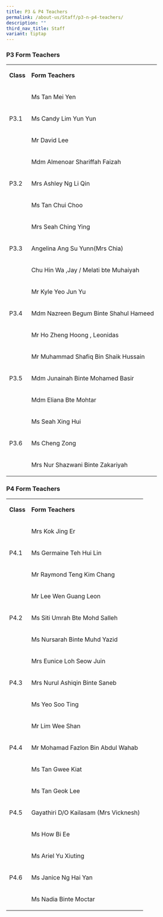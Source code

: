 ```yaml
---
title: P3 & P4 Teachers
permalink: /about-us/Staff/p3-n-p4-teachers/
description: ""
third_nav_title: Staff
variant: tiptap
---
```

<h3><strong>P3 Form Teachers</strong></h3>
<table style="minWidth: 50px">
<colgroup>
<col>
<col>
</colgroup>
<tbody>
<tr>
<td rowspan="1" colspan="1">
<p><strong>Class<br></strong>
</p>
</td>
<td rowspan="1" colspan="1">
<p><strong>Form Teachers</strong> 
<br>
</p>
</td>
</tr>
<tr>
<td rowspan="3" colspan="1">
<p>P3.1
<br>
</p>
</td>
<td rowspan="1" colspan="1">
<p>Ms Tan Mei Yen</p>
</td>
</tr>
<tr>
<td rowspan="1" colspan="1">
<p>Ms Candy Lim Yun Yun</p>
</td>
</tr>
<tr>
<td rowspan="1" colspan="1">
<p>Mr David Lee</p>
</td>
</tr>
<tr>
<td rowspan="3" colspan="1">
<p>P3.2
<br>
</p>
</td>
<td rowspan="1" colspan="1">
<p>Mdm Almenoar Shariffah Faizah</p>
</td>
</tr>
<tr>
<td rowspan="1" colspan="1">
<p>Mrs Ashley Ng Li Qin</p>
</td>
</tr>
<tr>
<td rowspan="1" colspan="1">
<p>Ms Tan Chui Choo</p>
</td>
</tr>
<tr>
<td rowspan="3" colspan="1">
<p>P3.3
<br>
</p>
</td>
<td rowspan="1" colspan="1">
<p>Mrs Seah Ching Ying</p>
</td>
</tr>
<tr>
<td rowspan="1" colspan="1">
<p>Angelina Ang Su Yunn(Mrs Chia)</p>
</td>
</tr>
<tr>
<td rowspan="1" colspan="1">
<p>Chu Hin Wa ,Jay / Melati bte Muhaiyah</p>
</td>
</tr>
<tr>
<td rowspan="3" colspan="1">
<p>P3.4</p>
</td>
<td rowspan="1" colspan="1">
<p>Mr Kyle Yeo Jun Yu</p>
</td>
</tr>
<tr>
<td rowspan="1" colspan="1">
<p>Mdm Nazreen Begum Binte Shahul Hameed</p>
</td>
</tr>
<tr>
<td rowspan="1" colspan="1">
<p>Mr Ho Zheng Hoong , Leonidas</p>
</td>
</tr>
<tr>
<td rowspan="3" colspan="1">
<p>P3.5</p>
</td>
<td rowspan="1" colspan="1">
<p>Mr Muhammad Shafiq Bin Shaik Hussain</p>
</td>
</tr>
<tr>
<td rowspan="1" colspan="1">
<p>Mdm Junainah Binte Mohamed Basir</p>
</td>
</tr>
<tr>
<td rowspan="1" colspan="1">
<p>Mdm Eliana Bte Mohtar</p>
</td>
</tr>
<tr>
<td rowspan="3" colspan="1">
<p>P3.6
<br>
</p>
</td>
<td rowspan="1" colspan="1">
<p>Ms Seah Xing Hui</p>
</td>
</tr>
<tr>
<td rowspan="1" colspan="1">
<p>Ms Cheng Zong</p>
</td>
</tr>
<tr>
<td rowspan="1" colspan="1">
<p>Mrs Nur Shazwani Binte Zakariyah</p>
</td>
</tr>
</tbody>
</table>
<h3><strong>P4 Form Teachers</strong></h3>
<table style="minWidth: 50px">
<colgroup>
<col>
<col>
</colgroup>
<tbody>
<tr>
<td rowspan="1" colspan="1">
<p><strong>Class</strong> 
<br>
</p>
</td>
<td rowspan="1" colspan="1">
<p><strong>Form Teachers</strong> 
<br>
</p>
</td>
</tr>
<tr>
<td rowspan="3" colspan="1">
<p>P4.1
<br>
</p>
</td>
<td rowspan="1" colspan="1">
<p>Mrs Kok Jing Er</p>
</td>
</tr>
<tr>
<td rowspan="1" colspan="1">
<p>Ms Germaine Teh Hui Lin</p>
</td>
</tr>
<tr>
<td rowspan="1" colspan="1">
<p>Mr Raymond Teng Kim Chang</p>
</td>
</tr>
<tr>
<td rowspan="3" colspan="1">
<p>P4.2</p>
</td>
<td rowspan="1" colspan="1">
<p>Mr Lee Wen Guang Leon</p>
</td>
</tr>
<tr>
<td rowspan="1" colspan="1">
<p>Ms Siti Umrah Bte Mohd Salleh</p>
</td>
</tr>
<tr>
<td rowspan="1" colspan="1">
<p>Ms Nursarah Binte Muhd Yazid</p>
</td>
</tr>
<tr>
<td rowspan="3" colspan="1">
<p>P4.3
<br>
</p>
</td>
<td rowspan="1" colspan="1">
<p>Mrs Eunice Loh Seow Juin</p>
</td>
</tr>
<tr>
<td rowspan="1" colspan="1">
<p>Mrs Nurul Ashiqin Binte Saneb</p>
</td>
</tr>
<tr>
<td rowspan="1" colspan="1">
<p>Ms Yeo Soo Ting</p>
</td>
</tr>
<tr>
<td rowspan="3" colspan="1">
<p>P4.4
<br>
</p>
</td>
<td rowspan="1" colspan="1">
<p>Mr Lim Wee Shan</p>
</td>
</tr>
<tr>
<td rowspan="1" colspan="1">
<p>Mr Mohamad Fazlon Bin Abdul Wahab</p>
</td>
</tr>
<tr>
<td rowspan="1" colspan="1">
<p>Ms Tan Gwee Kiat</p>
</td>
</tr>
<tr>
<td rowspan="3" colspan="1">
<p>P4.5
<br>
</p>
</td>
<td rowspan="1" colspan="1">
<p>Ms Tan Geok Lee</p>
</td>
</tr>
<tr>
<td rowspan="1" colspan="1">
<p>Gayathiri D/O Kailasam (Mrs Vicknesh)</p>
</td>
</tr>
<tr>
<td rowspan="1" colspan="1">
<p>Ms How Bi Ee</p>
</td>
</tr>
<tr>
<td rowspan="3" colspan="1">
<p>P4.6</p>
</td>
<td rowspan="1" colspan="1">
<p>Ms Ariel Yu Xiuting</p>
</td>
</tr>
<tr>
<td rowspan="1" colspan="1">
<p>Ms Janice Ng Hai Yan</p>
</td>
</tr>
<tr>
<td rowspan="1" colspan="1">
<p>Ms Nadia Binte Moctar</p>
</td>
</tr>
</tbody>
</table>
<p></p>